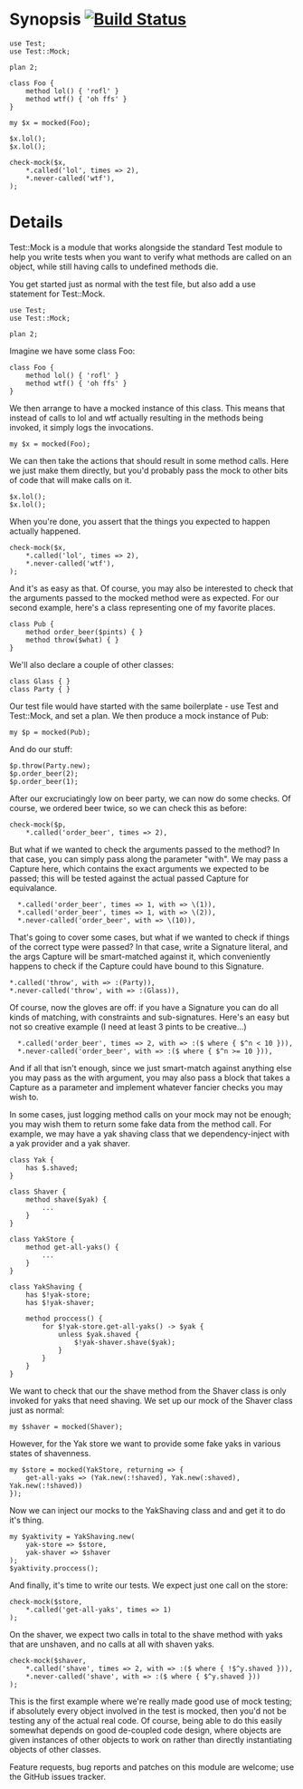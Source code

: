 # Synopsis [![Build Status](https://travis-ci.org/jnthn/test-mock.svg?branch=master)](https://travis-ci.org/jnthn/test-mock)

    use Test;
    use Test::Mock;
    
    plan 2;
    
    class Foo {
        method lol() { 'rofl' }
        method wtf() { 'oh ffs' }
    }
    
    my $x = mocked(Foo);
    
    $x.lol();
    $x.lol();
    
    check-mock($x,
        *.called('lol', times => 2),
        *.never-called('wtf'),
    );

# Details

Test::Mock is a module that works alongside the standard Test module to
help you write tests when you want to verify what methods are called on
an object, while still having calls to undefined methods die.

You get started just as normal with the test file, but also add a use
statement for Test::Mock.

    use Test;
    use Test::Mock;
    
    plan 2;

Imagine we have some class Foo:

    class Foo {
        method lol() { 'rofl' }
        method wtf() { 'oh ffs' }
    }

We then arrange to have a mocked instance of this class. This means that
instead of calls to lol and wtf actually resulting in the methods being
invoked, it simply logs the invocations.

    my $x = mocked(Foo);

We can then take the actions that should result in some method calls.
Here we just make them directly, but you'd probably pass the mock to
other bits of code that will make calls on it.

    $x.lol();
    $x.lol();

When you're done, you assert that the things you expected to happen
actually happened.

    check-mock($x,
        *.called('lol', times => 2),
        *.never-called('wtf'),
    );

And it's as easy as that. Of course, you may also be interested to check
that the arguments passed to the mocked method were as expected. For our
second example, here's a class representing one of my favorite places.

    class Pub {
        method order_beer($pints) { }
        method throw($what) { }
    }

We'll also declare a couple of other classes:

    class Glass { }
    class Party { }

Our test file would have started with the same boilerplate - use Test and
Test::Mock, and set a plan. We then produce a mock instance of Pub:

    my $p = mocked(Pub);

And do our stuff:

    $p.throw(Party.new);
    $p.order_beer(2);
    $p.order_beer(1);

After our excruciatingly low on beer party, we can now do some checks. Of
course, we ordered beer twice, so we can check this as before:

    check-mock($p,
        *.called('order_beer', times => 2),

But what if we wanted to check the arguments passed to the method? In that
case, you can simply pass along the parameter "with". We may pass a Capture
here, which contains the exact arguments we expected to be passed; this will
be tested against the actual passed Capture for equivalance.

      *.called('order_beer', times => 1, with => \(1)),
      *.called('order_beer', times => 1, with => \(2)),
      *.never-called('order_beer', with => \(10)),

That's going to cover some cases, but what if we wanted to check if things of
the correct type were passed? In that case, write a Signature literal, and the
args Capture will be smart-matched against it, which conveniently happens to
check if the Capture could have bound to this Signature.

    *.called('throw', with => :(Party)),
    *.never-called('throw', with => :(Glass)),

Of course, now the gloves are off: if you have a Signature you can do all kinds
of matching, with constraints and sub-signatures. Here's an easy but not so
creative example (I need at least 3 pints to be creative...)

      *.called('order_beer', times => 2, with => :($ where { $^n < 10 })),
      *.never-called('order_beer', with => :($ where { $^n >= 10 })),

And if all that isn't enough, since we just smart-match against anything else
you may pass as the with argument, you may also pass a block that takes a
Capture as a parameter and implement whatever fancier checks you may wish to.

In some cases, just logging method calls on your mock may not be enough; you
may wish them to return some fake data from the method call. For example, we
may have a yak shaving class that we dependency-inject with a yak provider
and a yak shaver.

    class Yak {
        has $.shaved;
    }
    
    class Shaver {
        method shave($yak) {
            ...
        }
    }
    
    class YakStore {
        method get-all-yaks() {
            ...
        }
    }
    
    class YakShaving {
        has $!yak-store;
        has $!yak-shaver;
        
        method proccess() {
            for $!yak-store.get-all-yaks() -> $yak {
                unless $yak.shaved {
                    $!yak-shaver.shave($yak);
                }
            }
        }
    }

We want to check that our the shave method from the Shaver class is only
invoked for yaks that need shaving. We set up our mock of the Shaver class
just as normal:

    my $shaver = mocked(Shaver);

However, for the Yak store we want to provide some fake yaks in various
states of shavenness.

    my $store = mocked(YakStore, returning => {
        get-all-yaks => (Yak.new(:!shaved), Yak.new(:shaved), Yak.new(:!shaved))
    });

Now we can inject our mocks to the YakShaving class and and get it to do
it's thing.

    my $yaktivity = YakShaving.new(
        yak-store => $store,
        yak-shaver => $shaver
    );
    $yaktivity.proccess();

And finally, it's time to write our tests. We expect just one call on the
store:

    check-mock($store,
        *.called('get-all-yaks', times => 1)
    );

On the shaver, we expect two calls in total to the shave method with yaks
that are unshaven, and no calls at all with shaven yaks.

    check-mock($shaver,
        *.called('shave', times => 2, with => :($ where { !$^y.shaved })),
        *.never-called('shave', with => :($ where { $^y.shaved }))
    );

This is the first example where we're really made good use of mock testing;
if absolutely every object involved in the test is mocked, then you'd not be
testing any of the actual real code. Of course, being able to do this easily
somewhat depends on good de-coupled code design, where objects are given
instances of other objects to work on rather than directly instantiating
objects of other classes.

Feature requests, bug reports and patches on this module are welcome; use
the GitHub issues tracker.
